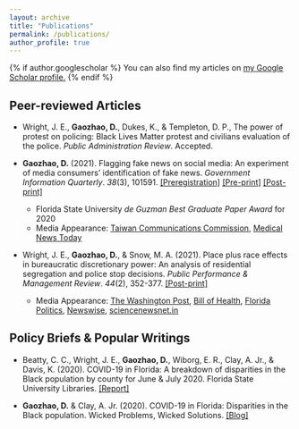```yaml
---
layout: archive
title: "Publications"
permalink: /publications/
author_profile: true
---
```


{% if author.googlescholar %}
  You can also find my articles on <u><a href="{{author.googlescholar}}">my Google Scholar profile</a>.</u>
{% endif %}
## Peer-reviewed Articles
* Wright, J. E., **Gaozhao, D.**, Dukes, K., & Templeton, D. P., The power of protest on policing: Black Lives Matter protest and civilians evaluation of the police. _Public Administration Review_. Accepted. 

* **Gaozhao, D.** (2021). Flagging fake news on social media: An experiment of media consumers’ identification of fake news. _Government Information Quarterly_. _38_(3), 101591. <a href="https://osf.io/r5wte" target="_blank"><u>[Preregistration]</u></a> <a href="https://www.researchgate.net/publication/345413560_Flagging_fake_news_on_social_media_An_experiment_of_media_consumers'_identification_of_fake_news" target="_blank"><u>[Pre-print]</u></a> <a href="https://doi.org/10.1016/j.giq.2021.101591" target="_blank"><u>[Post-print]</u></a>
  - Florida State University _de Guzman Best Graduate Paper Award_ for 2020
  - Media Appearance: <a href="https://www.ncc.gov.tw/chinese/files/21042/5190_45998_210429_1.pdf" target="_blank"><u>Taiwan Communications Commission</u></a>, <a href="https://www.medicalnewstoday.com/articles/how-has-social-media-affected-mental-health-during-the-pandemic" target="_blank"><u>Medical News Today</u></a>

* Wright, J. E., **Gaozhao, D.**, & Snow, M. A. (2021). Place plus race effects in bureaucratic discretionary power: An analysis of residential segregation and police stop decisions. _Public Performance & Management Review_. _44_(2), 352-377. <a href="https://doi.org/10.1080/15309576.2020.1798789" target="_blank"><u>[Post-print]</u></a>
  - Media Appearance: <a href="https://www.washingtonpost.com/politics/2021/04/15/derek-chauvins-murder-trial-puts-local-governments-stand/" target="_blank"><u>The Washington Post</u></a>, <a href="https://blog.petrieflom.law.harvard.edu/2021/09/10/health-justice-criminal-legal-system/" target="_blank"><u>Bill of Health</u></a>, <a href="https://floridapolitics.com/archives/358332-takeaways-from-tallahassee-early-voting-gratitude/" target="_blank"><u>Florida Politics</u></a>, <a href="https://www.newswise.com/politics/fsu-researcher-finds-links-between-police-searches-and-race-in-minneapolis/?article_id=736395" target="_blank"><u>Newswise</u></a>, <a href="https://sciencenewsnet.in/fsu-researcher-finds-links-between-police-searches-and-race-in-minneapolis/" target="_blank"><u>sciencenewsnet.in</u></a>


## Policy Briefs & Popular Writings
* Beatty, C. C., Wright, J. E., **Gaozhao, D.**, Wiborg, E. R., Clay, A. Jr., & Davis, K. (2020). COVID-19 in Florida: A breakdown of disparities in the Black population by county for June & July 2020. Florida State University Libraries. <a href="https://diginole.lib.fsu.edu/islandora/object/fsu%3A752394" target="_blank"><u>[Report]</u></a>

* **Gaozhao, D.** & Clay, A. Jr. (2020). COVID-19 in Florida: Disparities in the Black population. Wicked Problems, Wicked Solutions. <a href="https://wicked-solutions.blog/2020/10/19/covid-19-in-florida-disparities-in-the-black-population/" target="_blank"><u>[Blog]</u></a>
